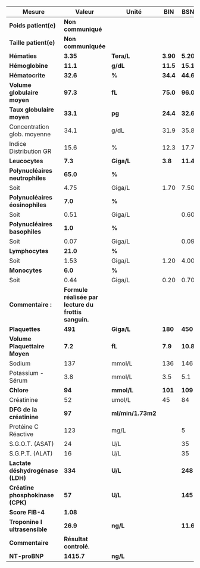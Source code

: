 |             Mesure             |                       Valeur                       |      Unité      |   BIN  |   BSN  |
|--------------------------------|----------------------------------------------------|-----------------|--------|--------|
|      **Poids patient(e)**      |                 **Non communiqué**                 |                 |        |        |
|      **Taille patient(e)**     |                 **Non communiquée**                |                 |        |        |
|          **Hématies**          |                      **3.35**                      |    **Tera/L**   |**3.90**|**5.20**|
|         **Hémoglobine**        |                      **11.1**                      |     **g/dL**    |**11.5**|**15.1**|
|         **Hématocrite**        |                      **32.6**                      |      **%**      |**34.4**|**44.6**|
|   **Volume globulaire moyen**  |                      **97.3**                      |      **fL**     |**75.0**|**96.0**|
|    **Taux globulaire moyen**   |                      **33.1**                      |      **pg**     |**24.4**|**32.6**|
|   Concentration glob. moyenne  |                        34.1                        |       g/dL      |  31.9  |  35.8  |
|     Indice Distribution GR     |                        15.6                        |        %        |  12.3  |  17.7  |
|         **Leucocytes**         |                       **7.3**                      |    **Giga/L**   | **3.8**|**11.4**|
| **Polynucléaires neutrophiles**|                      **65.0**                      |      **%**      |        |        |
|              Soit              |                        4.75                        |      Giga/L     |  1.70  |  7.50  |
| **Polynucléaires éosinophiles**|                       **7.0**                      |      **%**      |        |        |
|              Soit              |                        0.51                        |      Giga/L     |        |  0.60  |
|  **Polynucléaires basophiles** |                       **1.0**                      |      **%**      |        |        |
|              Soit              |                        0.07                        |      Giga/L     |        |  0.09  |
|         **Lymphocytes**        |                      **21.0**                      |      **%**      |        |        |
|              Soit              |                        1.53                        |      Giga/L     |  1.20  |  4.00  |
|          **Monocytes**         |                       **6.0**                      |      **%**      |        |        |
|              Soit              |                        0.44                        |      Giga/L     |  0.20  |  0.70  |
|        **Commentaire :**       |**Formule réalisée par lecture du frottis sanguin.**|                 |        |        |
|         **Plaquettes**         |                       **491**                      |    **Giga/L**   | **180**| **450**|
|  **Volume Plaquettaire Moyen** |                       **7.2**                      |      **fL**     | **7.9**|**10.8**|
|             Sodium             |                         137                        |      mmol/L     |   136  |   146  |
|        Potassium - Sérum       |                         3.8                        |      mmol/L     |   3.5  |   5.1  |
|           **Chlore**           |                       **94**                       |    **mmol/L**   | **101**| **109**|
|           Créatinine           |                         52                         |      umol/L     |   45   |   84   |
|    **DFG de la créatinine**    |                       **97**                       |**ml/min/1.73m2**|        |        |
|       Protéine C Réactive      |                         123                        |       mg/L      |        |    5   |
|         S.G.O.T. (ASAT)        |                         24                         |       U/L       |        |   35   |
|         S.G.P.T. (ALAT)        |                         16                         |       U/L       |        |   35   |
|**Lactate déshydrogénase (LDH)**|                       **334**                      |     **U/L**     |        | **248**|
|**Créatine phosphokinase (CPK)**|                       **57**                       |     **U/L**     |        | **145**|
|         **Score FIB-4**        |                      **1.08**                      |                 |        |        |
|  **Troponine I ultrasensible** |                      **26.9**                      |     **ng/L**    |        |**11.6**|
|         **Commentaire**        |               **Résultat controlé.**               |                 |        |        |
|          **NT-proBNP**         |                     **1415.7**                     |     **ng/L**    |        |        |